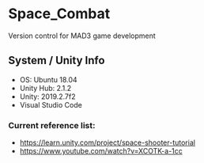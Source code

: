 # Space_Combat
Version control for MAD3 game development

## System / Unity Info
* OS: Ubuntu 18.04
* Unity Hub: 2.1.2
* Unity: 2019.2.7f2
* Visual Studio Code

### Current reference list:
* https://learn.unity.com/project/space-shooter-tutorial
* https://www.youtube.com/watch?v=XCOTK-a-1cc
